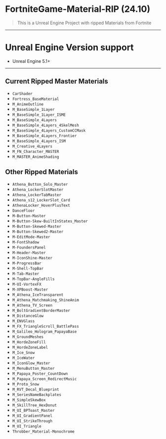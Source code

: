 # FortniteGame-Material-RIP (24.10)

> This is a Unreal Engine Project with ripped Materials from Fortnite
---

# Unreal Engine Version support
- Unreal Engine 5.1+

---

## Current Ripped Master Materials

- `CarShader`
- `Fortress_BaseMaterial`
- `M_AnimeOutline`
- `M_BaseSimple_1Layer`
- `M_BaseSimple_1Layer_ISME`
- `M_BaseSimple_4Layers`
- `M_BaseSimple_4Layers_4SkelMesh`
- `M_BaseSimple_4Layers_CustomCCMask`
- `M_BaseSimple_4Layers_Frontier`
- `M_BaseSimple_4Layers_ISM`
- `M_Creative_4Layers`
- `M_FN_Character_MASTER`
- `M_MASTER_AnimeShading`

## Other Ripped Materials
- `Athena_Button_Solo_Master`
- `Athena_LockerSlotMaster`
- `Athena_LockerTabMaster`
- `Athena_s12_LockerSlot_Card`
- `AthenaLocker_HoverPlusText`
- `DanceFloor`
- `M-Button-Master`
- `M-Button-Skew-BuiltInStates_Master`
- `M-Button-Skewed-Master`
- `M-Button-Skewed2-Master`
- `M-EditMode-Master`
- `M-FontShadow`
- `M-FoundersPanel`
- `M-Header-Master`
- `M-IconShine-Master`
- `M-ProgressBar`
- `M-Shell-TopBar`
- `M-Tab-Master`
- `M-TopBar-AngleFills`
- `M-UI-VortexFX`
- `M-XPBoost-Master`
- `M_Athena_IceTransparent`
- `M_Athena_Matchmaking_ShineAnim`
- `M_Athena_TV_Screen`
- `M_BoltGradientBorderMaster`
- `M_DistanceGlow`
- `M_ENVGlass`
- `M_FX_TriangleScroll_BattlePass`
- `M_Galileo_Hologram_PapayaBase`
- `M_GroundMeshes`
- `M_HordeZoneFill`
- `M_HordeZoneLabel`
- `M_Ice_Snow`
- `M_IceWater`
- `M_IconGlow_Master`
- `M_MenuButton_Master`
- `M_Papaya_Poster_CountDown`
- `M_Papaya_Screen_RedirectMusic`
- `M_Proto_Snow`
- `M_RVT_Decal_Blueprint`
- `M_SeriesNameBackplates`
- `M_SimpleSkewBox`
- `M_SkillTree_HexDonut`
- `M_UI_BPToast_Master`
- `M_UI_GradientPanel`
- `M_UI_StrikeThrough`
- `M_UI_Triangle`
- `Throbber_Material-Monochrome`
